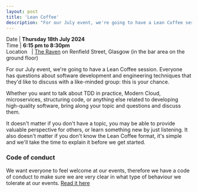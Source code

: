 ```yaml
---
layout: post
title: 'Lean Coffee'
description: "For our July event, we're going to have a Lean Coffee session. 6:15pm in The Raven"
---
```


Date | **Thursday 18th July 2024** <br>
Time | **6:15 pm to 8:30pm**<br>
Location &nbsp; | <a href="https://goo.gl/maps/vWn1J">The Raven</a> on Renfield Street, Glasgow (in the bar area on the ground floor)

For our July event, we're going to have a Lean Coffee session. Everyone has questions about software development and engineering techniques that they'd like to discuss with a like-minded group: this is your chance.

Whether you want to talk about TDD in practice, Modern Cloud, microservices, structuring code, or anything else related to developing high-quality software, bring along your topic and questions and discuss them.

It doesn't matter if you don't have a topic, you may be able to provide valuable perspective for others, or learn something new by just listening. It also doesn't matter if you don't know the Lean Coffee format, it's simple and we'll take the time to explain it before we get started.

### Code of conduct

We want everyone to feel welcome at our events, therefore we have a code of conduct to make sure we are very clear in what type of behaviour we tolerate at our events.
[Read it here](https://www.codecraftuk.org/code-of-conduct.html)
